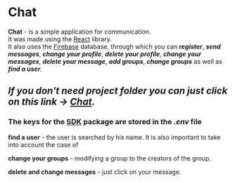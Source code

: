 # Chat
**Chat** - is a simple application for communication. <br/>
It was made using the [React](https://reactjs.org/) library. <br/>
It also uses the [Firebase](https://console.firebase.google.com/) database, through which you can ***register***, ***send messages***, ***change your profile***, ***delete your profile***, ***change your messages***, ***delete your message***, ***add groups***, ***change groups*** as well as ***find a user***. <br/>

## ***If you don't need project folder you can just click on this link -> [Chat](https://danilnefedov.github.io/react-chat/).***

### The keys for the [SDK](https://firebase.google.com/docs/web/learn-more?authuser=0&hl=en#modular-version) package are stored in the ***.env*** file 

 **find a user** - the user is searched by his name. It is also important to take into account the case of 

 **change your groups** - modifying a group to the creators of the group.

 **delete and change messages** - just click on your message.